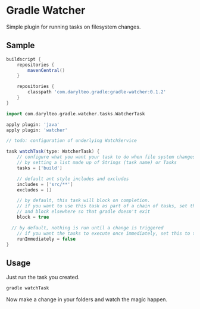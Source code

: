 # Gradle Watcher

Simple plugin for running tasks on filesystem changes.

## Sample

```groovy
buildscript {
	repositories {
		mavenCentral()
	}

	repositories {
		classpath 'com.darylteo.gradle:gradle-watcher:0.1.2'
	}
}

import com.darylteo.gradle.watcher.tasks.WatcherTask

apply plugin: 'java'
apply plugin: 'watcher'

// todo: configuration of underlying WatchService

task watchTask(type: WatcherTask) {
	// configure what you want your task to do when file system changes
	// by setting a list made up of Strings (task name) or Tasks
	tasks = ['build']

	// default ant style includes and excludes
	includes = ['src/**']
	excludes = []

	// by default, this task will block on completion. 
	// if you want to use this task as part of a chain of tasks, set this to false 
	// and block elsewhere so that gradle doesn't exit
	block = true

  // by default, nothing is run until a change is triggered
	// if you want the tasks to execute once immediately, set this to true
	runImmediately = false
}
````

## Usage

Just run the task you created.

```bash
gradle watchTask
````

Now make a change in your folders and watch the magic happen.